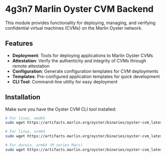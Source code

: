 # 4g3n7 Marlin Oyster CVM Backend

This module provides functionality for deploying, managing, and verifying confidential virtual machines (CVMs) on the Marlin Oyster network.

## Features

- **Deployment**: Tools for deploying applications to Marlin Oyster CVMs
- **Attestation**: Verify the authenticity and integrity of CVMs through remote attestation
- **Configuration**: Generate configuration templates for CVM deployments
- **Templates**: Pre-configured application templates for quick development
- **CLI Tool**: Command-line utility for easy deployment

## Installation

Make sure you have the Oyster CVM CLI tool installed:

```bash
# For linux, amd64
sudo wget https://artifacts.marlin.org/oyster/binaries/oyster-cvm_latest_linux_amd64 -O /usr/local/bin/oyster-cvm && sudo chmod +x /usr/local/bin/oyster-cvm

# For linux, arm64
sudo wget https://artifacts.marlin.org/oyster/binaries/oyster-cvm_latest_linux_arm64 -O /usr/local/bin/oyster-cvm && sudo chmod +x /usr/local/bin/oyster-cvm

# For darwin, arm64 (M series Macs)
sudo wget https://artifacts.marlin.org/oyster/binaries/oyster-cvm_latest_darwin_arm64 -O /usr/local/bin/oyster-cvm && sudo chmod +x /usr/local/bin/oyster-cvm
```

